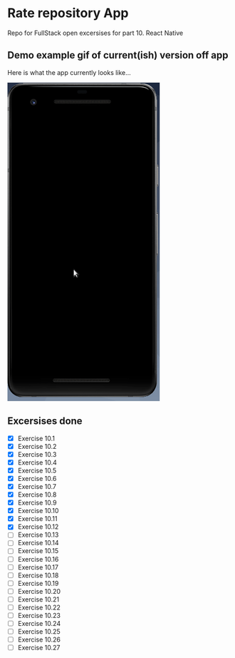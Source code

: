 # Rate repository App

Repo for FullStack open excersises for part 10. React Native

## Demo example gif of current(ish) version off app

Here is what the app currently looks like...

![Demo of app](img/demo-10-9.gif)


## Excersises done

- [x] Exercise 10.1
- [x] Exercise 10.2
- [x] Exercise 10.3
- [x] Exercise 10.4
- [x] Exercise 10.5
- [x] Exercise 10.6
- [x] Exercise 10.7
- [x] Exercise 10.8
- [x] Exercise 10.9
- [x] Exercise 10.10
- [x] Exercise 10.11
- [x] Exercise 10.12
- [ ] Exercise 10.13
- [ ] Exercise 10.14
- [ ] Exercise 10.15
- [ ] Exercise 10.16
- [ ] Exercise 10.17
- [ ] Exercise 10.18
- [ ] Exercise 10.19
- [ ] Exercise 10.20
- [ ] Exercise 10.21
- [ ] Exercise 10.22
- [ ] Exercise 10.23
- [ ] Exercise 10.24
- [ ] Exercise 10.25
- [ ] Exercise 10.26
- [ ] Exercise 10.27